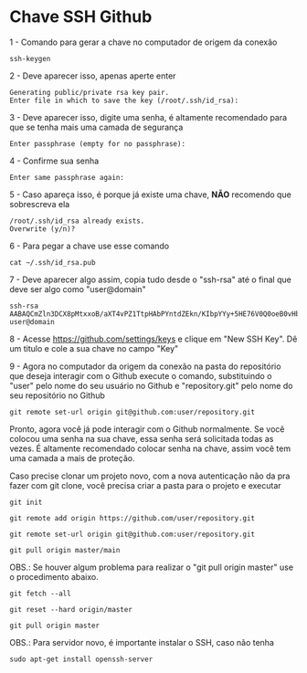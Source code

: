 # Chave SSH Github

1 - Comando para gerar a chave no computador de origem da conexão
```
ssh-keygen
```

2 - Deve aparecer isso, apenas aperte enter
```
Generating public/private rsa key pair.
Enter file in which to save the key (/root/.ssh/id_rsa):
```

3 - Deve aparecer isso, digite uma senha, é altamente recomendado para que se tenha mais uma camada de segurança
```
Enter passphrase (empty for no passphrase):
```

4 - Confirme sua senha
```
Enter same passphrase again:
```

5 - Caso apareça isso, é porque já existe uma chave, <b>NÃO</b> recomendo que sobrescreva ela
```
/root/.ssh/id_rsa already exists.
Overwrite (y/n)?
```

6 - Para pegar a chave use esse comando
```
cat ~/.ssh/id_rsa.pub
```

7 - Deve aparecer algo assim, copia tudo desde o "ssh-rsa" até o final que deve ser algo como "user@domain"
```
ssh-rsa AABAQCmZln3DCX8pMtxxoB/aXT4vPZ1TtpHAbPYntdZEkn/KIbpYYy+5HE76V0Q0oeB0vHbFuI9esZlB+gd8ik9MoJnuu5E/kVxPeJuSmUUyeKaEm5YYrXkYJmg0R9a4VI7yR0o5pUJwOhVhUGVG1JsX0AjWTBpJLjryWxqmWpdKCzlBVMCwKoHx8tGrcoJ8hboufk5za634PJYYb6XY0NcJGi5SwYVz7inxiGKWN8DJXiXvtqxq+v0nSvfmbmVDSv1tEuG3Hut89vGi1xSqHgZ1aoAtIPZPW/nXBW68qTjgjoISlBa user@domain
```

8 - Acesse https://github.com/settings/keys e clique em "New SSH Key". Dê um titulo e cole a sua chave no campo "Key"

9 - Agora no computador da origem da conexão na pasta do repositório que deseja interagir com o Github execute o comando, substituindo o "user" pelo nome do seu usuário no Github e "repository.git" pelo nome do seu repositório no Github
```
git remote set-url origin git@github.com:user/repository.git
```

Pronto, agora você já pode interagir com o Github normalmente. Se você colocou uma senha na sua chave, essa senha será solicitada todas as vezes. É altamente recomendado colocar senha na chave, assim você tem uma camada a mais de proteção.

Caso precise clonar um projeto novo, com a nova autenticação não da pra fazer com git clone, você precisa criar a pasta para o projeto e executar

```
git init
```
```
git remote add origin https://github.com/user/repository.git
```
```
git remote set-url origin git@github.com:user/repository.git
```
```
git pull origin master/main
```

OBS.: Se houver algum problema para realizar o "git pull origin master" use o procedimento abaixo.

```
git fetch --all
```
```
git reset --hard origin/master
```
```
git pull origin master
```

OBS.: Para servidor novo, é importante instalar o SSH, caso não tenha

```
sudo apt-get install openssh-server
```
